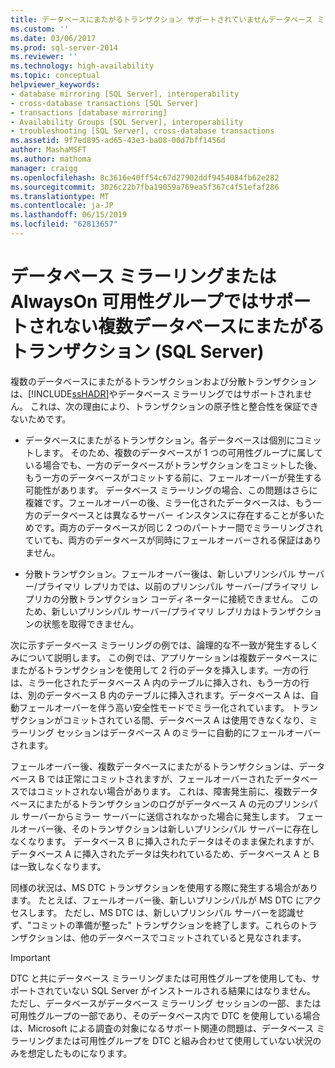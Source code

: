 ```yaml
---
title: データベースにまたがるトランザクション サポートされていませんデータベース ミラーリングまたは AlwaysOn 可用性グループ (SQL Server) |Microsoft Docs
ms.custom: ''
ms.date: 03/06/2017
ms.prod: sql-server-2014
ms.reviewer: ''
ms.technology: high-availability
ms.topic: conceptual
helpviewer_keywords:
- database mirroring [SQL Server], interoperability
- cross-database transactions [SQL Server]
- transactions [database mirroring]
- Availability Groups [SQL Server], interoperability
- troubleshooting [SQL Server], cross-database transactions
ms.assetid: 9f7ed895-ad65-43e3-ba08-00d7bff1456d
author: MashaMSFT
ms.author: mathoma
manager: craigg
ms.openlocfilehash: 8c3616e40ff54c67d27902ddf9454084fb62e282
ms.sourcegitcommit: 3026c22b7fba19059a769ea5f367c4f51efaf286
ms.translationtype: MT
ms.contentlocale: ja-JP
ms.lasthandoff: 06/15/2019
ms.locfileid: "62813657"
---
```

# <a name="cross-database-transactions-not-supported-for-database-mirroring-or-alwayson-availability-groups-sql-server"></a>データベース ミラーリングまたは AlwaysOn 可用性グループではサポートされない複数データベースにまたがるトランザクション (SQL Server)
  複数のデータベースにまたがるトランザクションおよび分散トランザクションは、[!INCLUDE[ssHADR](../../../includes/sshadr-md.md)]やデータベース ミラーリングではサポートされません。 これは、次の理由により、トランザクションの原子性と整合性を保証できないためです。  
  
-   データベースにまたがるトランザクション。各データベースは個別にコミットします。 そのため、複数のデータベースが 1 つの可用性グループに属している場合でも、一方のデータベースがトランザクションをコミットした後、もう一方のデータベースがコミットする前に、フェールオーバーが発生する可能性があります。 データベース ミラーリングの場合、この問題はさらに複雑です。フェールオーバーの後、ミラー化されたデータベースは、もう一方のデータベースとは異なるサーバー インスタンスに存在することが多いためです。両方のデータベースが同じ 2 つのパートナー間でミラーリングされていても、両方のデータベースが同時にフェールオーバーされる保証はありません。  
  
-   分散トランザクション。フェールオーバー後は、新しいプリンシパル サーバー/プライマリ レプリカでは、以前のプリンシパル サーバー/プライマリ レプリカの分散トランザクション コーディネーターに接続できません。 このため、新しいプリンシパル サーバー/プライマリ レプリカはトランザクションの状態を取得できません。  
  
 次に示すデータベース ミラーリングの例では、論理的な不一致が発生するしくみについて説明します。 この例では、アプリケーションは複数データベースにまたがるトランザクションを使用して 2 行のデータを挿入します。一方の行は、ミラー化されたデータベース A 内のテーブルに挿入され、もう一方の行は、別のデータベース B 内のテーブルに挿入されます。データベース A は、自動フェールオーバーを伴う高い安全性モードでミラー化されています。 トランザクションがコミットされている間、データベース A は使用できなくなり、ミラーリング セッションはデータベース A のミラーに自動的にフェールオーバーされます。  
  
 フェールオーバー後、複数データベースにまたがるトランザクションは、データベース B では正常にコミットされますが、フェールオーバーされたデータベースではコミットされない場合があります。 これは、障害発生前に、複数データベースにまたがるトランザクションのログがデータベース A の元のプリンシパル サーバーからミラー サーバーに送信されなかった場合に発生します。 フェールオーバー後、そのトランザクションは新しいプリンシパル サーバーに存在しなくなります。 データベース B に挿入されたデータはそのまま保たれますが、データベース A に挿入されたデータは失われているため、データベース A と B は一致しなくなります。  
  
 同様の状況は、MS DTC トランザクションを使用する際に発生する場合があります。 たとえば、フェールオーバー後、新しいプリンシパルが MS DTC にアクセスします。 ただし、MS DTC は、新しいプリンシパル サーバーを認識せず、"コミットの準備が整った" トランザクションを終了します。これらのトランザクションは、他のデータベースでコミットされていると見なされます。  
  
> [!IMPORTANT]  
>  DTC と共にデータベース ミラーリングまたは可用性グループを使用しても、サポートされていない SQL Server がインストールされる結果にはなりません。 ただし、データベースがデータベース ミラーリング セッションの一部、または可用性グループの一部であり、そのデータベース内で DTC を使用している場合は、Microsoft による調査の対象になるサポート関連の問題は、データベース ミラーリングまたは可用性グループを DTC と組み合わせて使用していない状況のみを想定したものになります。  
  
  
